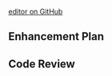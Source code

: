  [editor on GitHub](https://github.com/GregMacDev/GregMacDev.github.io/edit/main/enhancement_plan_code_review.md)
 ## Enhancement Plan
 
 ## Code Review
